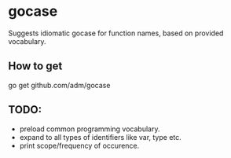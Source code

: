 gocase
======
Suggests idiomatic gocase for function names, based on provided vocabulary.

How to get
----------
go get github.com/adm/gocase

TODO:
-----
+ preload common programming vocabulary.
+ expand to all types of identifiers like var, type etc.
+ print scope/frequency of occurence.
